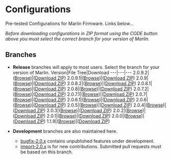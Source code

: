# Configurations
Pre-tested Configurations for Marlin Firmware. Links below…

*Before downloading configurations in ZIP format using the CODE button above you must select the correct branch for your version of Marlin.*

## Branches

- **Release** branches will apply to most users. Select the branch for your version of Marlin.
  Version|File Tree|Download
  ---|---|---
  2.0.9.2|([Browse](tree/release-2.0.9.2))|([Download ZIP](//MarlinFirmware/Configurations/archive/refs/heads/release-2.0.9.2.zip))
  2.0.9.1|([Browse](tree/release-2.0.9.1))|([Download ZIP](//MarlinFirmware/Configurations/archive/refs/heads/release-2.0.9.1.zip))
  2.0.9|([Browse](tree/release-2.0.9))|([Download ZIP](//MarlinFirmware/Configurations/archive/refs/heads/release-2.0.9.zip))
  2.0.8.2|([Browse](tree/release-2.0.8.2))|([Download ZIP](//MarlinFirmware/Configurations/archive/refs/heads/release-2.0.8.2.zip))
  2.0.8.1|([Browse](tree/release-2.0.8.1))|([Download ZIP](//MarlinFirmware/Configurations/archive/refs/heads/release-2.0.8.1.zip))
  2.0.8|([Browse](tree/release-2.0.8))|([Download ZIP](//MarlinFirmware/Configurations/archive/refs/heads/release-2.0.8.zip))
  2.0.7.2|([Browse](tree/release-2.0.7.1))|([Download ZIP](//MarlinFirmware/Configurations/archive/refs/heads/release-2.0.7.2.zip))
  2.0.7.1|([Browse](tree/release-2.0.7.1))|([Download ZIP](//MarlinFirmware/Configurations/archive/refs/heads/release-2.0.7.1.zip))
  2.0.7|([Browse](tree/release-2.0.7))|([Download ZIP](//MarlinFirmware/Configurations/archive/refs/heads/release-2.0.7.zip))
  2.0.6.1|([Browse](tree/release-2.0.6.1))|([Download ZIP](//MarlinFirmware/Configurations/archive/refs/heads/release-2.0.6.1.zip))
  2.0.6|([Browse](tree/release-2.0.6))|([Download ZIP](//MarlinFirmware/Configurations/archive/refs/heads/release-2.0.6.zip))
  2.0.5|([Browse](tree/release-2.0.5))|([Download ZIP](//MarlinFirmware/Configurations/archive/refs/heads/release-2.0.5.zip))
  2.0.4|([Browse](tree/release-2.0.4))|([Download ZIP](//MarlinFirmware/Configurations/archive/refs/heads/release-2.0.4.zip))
  2.0.3|([Browse](tree/release-2.0.3))|([Download ZIP](//MarlinFirmware/Configurations/archive/refs/heads/release-2.0.3.zip))
  2.0.2|([Browse](tree/release-2.0.2))|([Download ZIP](//MarlinFirmware/Configurations/archive/refs/heads/release-2.0.2.zip))
  2.0.1|([Browse](tree/release-2.0.1))|([Download ZIP](//MarlinFirmware/Configurations/archive/refs/heads/release-2.0.1.zip))
  2.0.0|([Browse](tree/release-2.0.0))|([Download ZIP](//MarlinFirmware/Configurations/archive/refs/heads/release-2.0.0.zip))
  1.1.9|([Browse](tree/release-1.1.9))|([Download ZIP](//MarlinFirmware/Configurations/archive/refs/heads/release-1.1.9.zip))
  
- **Development** branches are also maintained here.
  - [bugfix-2.0.x](tree/bugfix-2.0.x) contains unpublished features under development.
  - [import-2.0.x](tree/import-2.0.x) is for new contributions. Submitted pull requests must be based on this branch.

